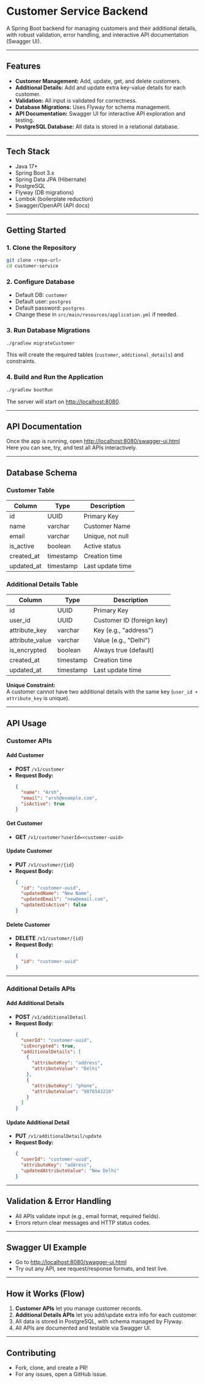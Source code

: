 # Customer Service Backend

A Spring Boot backend for managing customers and their additional details, with robust validation, error handling, and interactive API documentation (Swagger UI).

---

## **Features**

- **Customer Management:** Add, update, get, and delete customers.
- **Additional Details:** Add and update extra key-value details for each customer.
- **Validation:** All input is validated for correctness.
- **Database Migrations:** Uses Flyway for schema management.
- **API Documentation:** Swagger UI for interactive API exploration and testing.
- **PostgreSQL Database:** All data is stored in a relational database.

---

## **Tech Stack**

- Java 17+
- Spring Boot 3.x
- Spring Data JPA (Hibernate)
- PostgreSQL
- Flyway (DB migrations)
- Lombok (boilerplate reduction)
- Swagger/OpenAPI (API docs)

---

## **Getting Started**

### **1. Clone the Repository**
```sh
git clone <repo-url>
cd customer-service
```

### **2. Configure Database**

- Default DB: `customer`
- Default user: `postgres`
- Default password: `postgres`
- Change these in `src/main/resources/application.yml` if needed.

### **3. Run Database Migrations**
```sh
./gradlew migrateCustomer
```
This will create the required tables (`customer`, `additional_details`) and constraints.

### **4. Build and Run the Application**
```sh
./gradlew bootRun
```
The server will start on [http://localhost:8080](http://localhost:8080).

---

## **API Documentation**

Once the app is running, open [http://localhost:8080/swagger-ui.html](http://localhost:8080/swagger-ui.html)  
Here you can see, try, and test all APIs interactively.

---

## **Database Schema**

### **Customer Table**
| Column      | Type      | Description         |
|-------------|-----------|---------------------|
| id          | UUID      | Primary Key         |
| name        | varchar   | Customer Name       |
| email       | varchar   | Unique, not null    |
| is_active   | boolean   | Active status       |
| created_at  | timestamp | Creation time       |
| updated_at  | timestamp | Last update time    |

### **Additional Details Table**
| Column         | Type      | Description                |
|----------------|-----------|----------------------------|
| id             | UUID      | Primary Key                |
| user_id        | UUID      | Customer ID (foreign key)  |
| attribute_key  | varchar   | Key (e.g., "address")      |
| attribute_value| varchar   | Value (e.g., "Delhi")      |
| is_encrypted   | boolean   | Always true (default)      |
| created_at     | timestamp | Creation time              |
| updated_at     | timestamp | Last update time           |

**Unique Constraint:**  
A customer cannot have two additional details with the same key (`user_id + attribute_key` is unique).

---

## **API Usage**

### **Customer APIs**

#### **Add Customer**
- **POST** `/v1/customer`
- **Request Body:**
  ```json
  {
    "name": "Arsh",
    "email": "arsh@example.com",
    "isActive": true
  }
  ```

#### **Get Customer**
- **GET** `/v1/customer?userId=<customer-uuid>`

#### **Update Customer**
- **PUT** `/v1/customer/{id}`
- **Request Body:**
  ```json
  {
    "id": "customer-uuid",
    "updatedName": "New Name",
    "updatedEmail": "new@email.com",
    "updatedIsActive": false
  }
  ```

#### **Delete Customer**
- **DELETE** `/v1/customer/{id}`
- **Request Body:**
  ```json
  {
    "id": "customer-uuid"
  }
  ```

---

### **Additional Details APIs**

#### **Add Additional Details**
- **POST** `/v1/additionalDetail`
- **Request Body:**
  ```json
  {
    "userId": "customer-uuid",
    "isEncrypted": true,
    "additionalDetails": [
      {
        "attributeKey": "address",
        "attributeValue": "Delhi"
      },
      {
        "attributeKey": "phone",
        "attributeValue": "9876543210"
      }
    ]
  }
  ```

#### **Update Additional Detail**
- **PUT** `/v1/additionalDetail/update`
- **Request Body:**
  ```json
  {
    "userId": "customer-uuid",
    "attributeKey": "address",
    "updatedAttributeValue": "New Delhi"
  }
  ```

---

## **Validation & Error Handling**

- All APIs validate input (e.g., email format, required fields).
- Errors return clear messages and HTTP status codes.

---

## **Swagger UI Example**

- Go to [http://localhost:8080/swagger-ui.html](http://localhost:8080/swagger-ui.html)
- Try out any API, see request/response formats, and test live.

---

## **How it Works (Flow)**

1. **Customer APIs** let you manage customer records.
2. **Additional Details APIs** let you add/update extra info for each customer.
3. All data is stored in PostgreSQL, with schema managed by Flyway.
4. All APIs are documented and testable via Swagger UI.

---

## **Contributing**

- Fork, clone, and create a PR!
- For any issues, open a GitHub issue.


